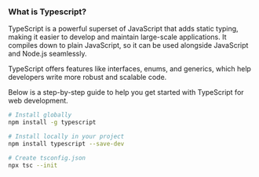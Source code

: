 ### What is Typescript?

TypeScript is a powerful superset of JavaScript that adds static typing, making it easier to develop and maintain large-scale applications. 
It compiles down to plain JavaScript, so it can be used alongside JavaScript and Node.js seamlessly. 

TypeScript offers features like interfaces, enums, and generics, which help developers write more robust and scalable code.

Below is a step-by-step guide to help you get started with TypeScript for web development.

```bash
# Install globally
npm install -g typescript

# Install locally in your project
npm install typescript --save-dev

# Create tsconfig.json
npx tsc --init
```


